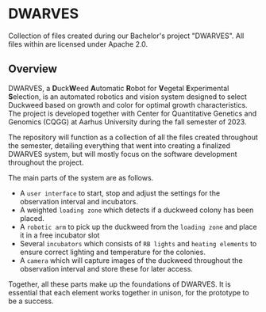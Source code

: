 # DWARVES
Collection of files created during our Bachelor's project "DWARVES".
All files within are licensed under Apache 2.0.

## Overview
DWARVES, a **D**uck**W**eed **A**utomatic **R**obot for **V**egetal **E**xperimental **S**election, is an automated robotics and vision system designed to select Duckweed based on growth and color for optimal growth characteristics.
The project is developed together with Center for Quantitative Genetics and Genomics (CQGG) at Aarhus University during the fall semester of 2023.

The repository will function as a collection of all the files created throughout the semester, detailing everything that went into creating a finalized DWARVES system, but will mostly focus on the software development throughout the project.

The main parts of the system are as follows.
* A ``user interface`` to start, stop and adjust the settings for the observation interval and incubators.
* A weighted ``loading zone`` which detects if a duckweed colony has been placed.
* A ``robotic arm`` to pick up the duckweed from the ``loading zone`` and place it in a free incubator slot
* Several ``incubators`` which consists of ``RB lights`` and ``heating elements`` to ensure correct lighting and temperature for the colonies.
* A ``camera`` which will capture images of the duckweed throughout the observation interval and store these for later access.
  
Together, all these parts make up the foundations of DWARVES. It is essential that each element works together in unison, for the prototype to be a success.